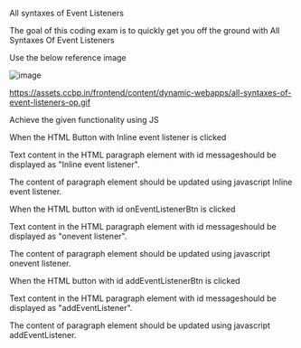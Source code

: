All syntaxes of Event Listeners

The goal of this coding exam is to quickly get you off the ground with All Syntaxes Of Event Listeners

Use the below reference image

![image](https://github.com/bukka5sandhya/Coding-Test-3-Javascript-All-Syntaxes-event-listeners/assets/133884532/44e1ee23-7eae-404d-902a-dddc05c38101)

https://assets.ccbp.in/frontend/content/dynamic-webapps/all-syntaxes-of-event-listeners-op.gif

Achieve the given functionality using JS

When the HTML Button with Inline event listener is clicked

Text content in the HTML paragraph element with id messageshould be displayed as "Inline event listener".

The content of paragraph element should be updated using javascript Inline event listener.

When the HTML button with id onEventListenerBtn is clicked

Text content in the HTML paragraph element with id messageshould be displayed as "onevent listener".

The content of paragraph element should be updated using javascript onevent listener.

When the HTML button with id addEventListenerBtn is clicked

Text content in the HTML paragraph element with id messageshould be displayed as "addEventListener".

The content of paragraph element should be updated using javascript addEventListener.
